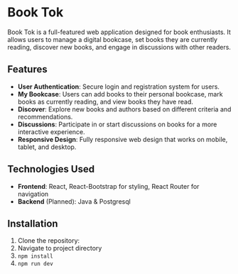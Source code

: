 # Book Tok

Book Tok is a full-featured web application designed for book enthusiasts. It allows users to manage a digital bookcase, set books they are currently reading, discover new books, and engage in discussions with other readers.

## Features

- **User Authentication**: Secure login and registration system for users.
- **My Bookcase**: Users can add books to their personal bookcase, mark books as currently reading, and view books they have read.
- **Discover**: Explore new books and authors based on different criteria and recommendations.
- **Discussions**: Participate in or start discussions on books for a more interactive experience.
- **Responsive Design**: Fully responsive web design that works on mobile, tablet, and desktop.

## Technologies Used

- **Frontend**: React, React-Bootstrap for styling, React Router for navigation
- **Backend** (Planned): Java & Postgresql

## Installation

1. Clone the repository:
2. Navigate to project directory
3. `npm install`
4. `npm run dev`

